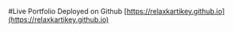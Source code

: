 
#Live Portfolio Deployed on Github
[https://relaxkartikey.github.io](https://relaxkartikey.github.io)